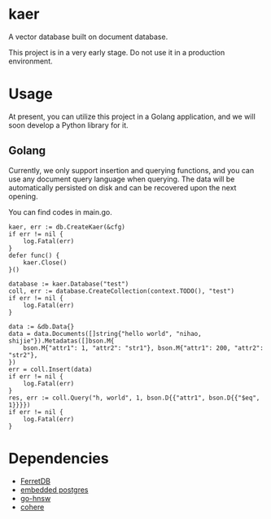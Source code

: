 # kaer

A vector database built on document database.

This project is in a very early stage. Do not use it in a production environment.

# Usage

At present, you can utilize this project in a Golang application, and we will soon develop a Python library for it.

## Golang

Currently, we only support insertion and querying functions, and you can use any document query language when querying. The data will be automatically persisted on disk and can be recovered upon the next opening.

You can find codes in main.go.
```golang
kaer, err := db.CreateKaer(&cfg)
if err != nil {
	log.Fatal(err)
}
defer func() {
	kaer.Close()
}()

database := kaer.Database("test")
coll, err := database.CreateCollection(context.TODO(), "test")
if err != nil {
	log.Fatal(err)
}

data := &db.Data{}
data = data.Documents([]string{"hello world", "nihao, shijie"}).Metadatas([]bson.M{
	bson.M{"attr1": 1, "attr2": "str1"}, bson.M{"attr1": 200, "attr2": "str2"},
})
err = coll.Insert(data)
if err != nil {
	log.Fatal(err)
}
res, err := coll.Query("h, world", 1, bson.D{{"attr1", bson.D{{"$eq", 1}}}})
if err != nil {
	log.Fatal(err)
}

```

# Dependencies
* [FerretDB](https://github.com/FerretDB/FerretDB)
* [embedded postgres](https://github.com/fergusstrange/embedded-postgres)
* [go-hnsw](https://github.com/Bithack/go-hnsw)
* [cohere](https://cohere.com/)
